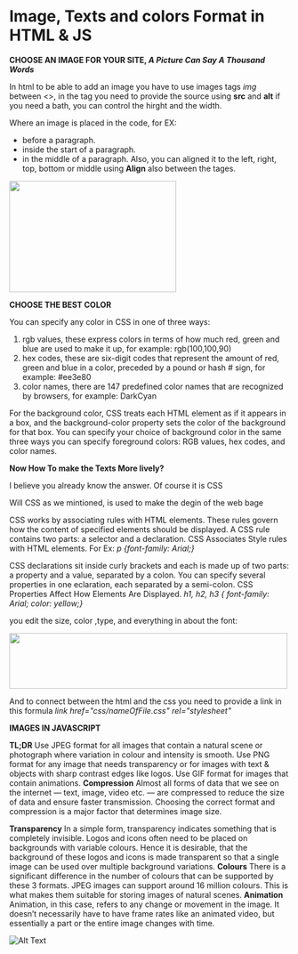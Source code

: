 # Image, Texts and colors Format in HTML & JS

**CHOOSE AN IMAGE FOR YOUR SITE, _A Picture Can Say A Thousand Words_**

In html to be able to add an image you have to use images tags _img_ between <>,
in the tag you need to provide the source using **src** and **alt** if you need a bath, you can control the hirght and the width.

Where an image is placed in the code, for EX:
* before a paragraph.
* inside the start of a paragraph.
* in the middle of a paragraph.
 Also, you can aligned it to the left, right, top, bottom or middle using **Align** also between the tages.

<img align="middle" width="300" height="200" src="https://encrypted-tbn0.gstatic.com/images?q=tbn:ANd9GcQG6GtORJo912v8lxkkg5qJ_Xb3KbaH1gboqg&usqp=CAU">

**CHOOSE THE BEST COLOR**

You can specify any color in CSS in one of three ways:
1. rgb values, these express colors in terms
of how much red, green and blue are used to make it up, for example: rgb(100,100,90)
2. hex codes, these are six-digit codes that represent the amount of red, green and blue in a color, preceded by a pound or hash # sign, for example: #ee3e80
3. color names, there are 147 predefined color names that are recognized by browsers, for example:
DarkCyan

For the background color, CSS treats each HTML element as if it appears in a box, and the background-color property sets the color of the background for that box. You can specify your choice of background color in the same three ways you can specify foreground colors: RGB values, hex codes, and color names. 

**Now How To make the Texts More lively?**

I believe you already know the answer. Of course it is CSS 

Will CSS as we mintioned, is used to make the degin of the web bage 

CSS works by associating rules with HTML elements. These rules govern how the content of specified elements should be displayed. A CSS rule contains two parts: a selector and a declaration. CSS Associates Style rules with HTML elements. For Ex: _p {font-family: Arial;}_

CSS declarations sit inside curly brackets and each is made up of two parts: a property and a value, separated by a colon. You can specify several properties in one eclaration, each separated by a semi-colon. CSS Properties Affect How Elements Are Displayed. 
_h1, h2, h3 { font-family: Arial;  color: yellow;}_

you edit the size, color ,type, and everything in about the font:


<img width="500" height="100" src="https://www.onlineprinters.co.uk/magazine/wp-content/uploads/2019/06/font-sizes-boundaries.jpeg">


 And to connect between the html and the css you need to provide a link in this formula
 _link href="css/nameOfFile.css" rel="stylesheet"_

**IMAGES IN JAVASCRIPT**

**TL;DR**
Use JPEG format for all images that contain a natural scene or photograph where variation in colour and intensity is smooth. Use PNG format for any image that needs transparency or for images with text & objects with sharp contrast edges like logos. Use GIF format for images that contain animations.
**Compression**
Almost all forms of data that we see on the internet — text, image, video etc. — are compressed to reduce the size of data and ensure faster transmission. Choosing the correct format and compression is a major factor that determines image size.

**Transparency**
In a simple form, transparency indicates something that is completely invisible. Logos and icons often need to be placed on backgrounds with variable colours. Hence it is desirable, that the background of these logos and icons is made transparent so that a single image can be used over multiple background variations.
**Colours**
There is a significant difference in the number of colours that can be supported by these 3 formats.
JPEG images can support around 16 million colours. This is what makes them suitable for storing images of natural scenes.
**Animation**
Animation, in this case, refers to any change or movement in the image. It doesn’t necessarily have to have frame rates like an animated video, but essentially a part or the entire image changes with time.

![Alt Text](http://www.reactiongifs.com/r/cheering_minions.gif)


